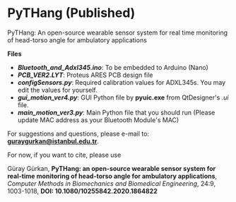 # PyTHang (Published)

PyTHang: An open-source wearable sensor system for real time monitoring of head-torso angle for
ambulatory applications

**Files**
- ***Bluetooth_and_Adxl345.ino***: To be embedded to Arduino (Nano)
- ***PCB_VER2.LYT***: Proteus ARES PCB design file
- ***configSensors.py***: Required calibration values for ADXL345s. You may edit the values for yourself.
- ***gui_motion_ver4.py***:	GUI Python file by **pyuic.exe** from QtDesigner's *.ui* file.
- ***main_motion_ver3.py***:	Main Python file that you should run (Please update MAC address as your Bluetooth Module's MAC)

For suggestions and questions, please e-mail to: **guraygurkan@istanbul.edu.tr**.

For now, if you want to cite, please use

Güray Gürkan, **PyTHang: an open-source wearable sensor system for real-time monitoring of head-torso angle for ambulatory applications**, *Computer Methods in Biomechanics and Biomedical Engineering*, 24:9, 1003-1018, **DOI: 10.1080/10255842.2020.1864822**

